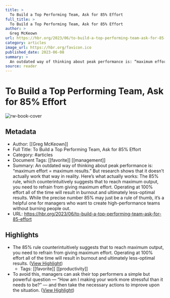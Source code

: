 ```yaml
---
title: >
  To Build a Top Performing Team, Ask for 85% Effort
full_title: >
  To Build a Top Performing Team, Ask for 85% Effort
author: >
  Greg McKeown
url: https://hbr.org/2023/06/to-build-a-top-performing-team-ask-for-85-effort
category: articles
image_url: https://hbr.org/favicon.ico
published_date: 2023-06-08
summary: >
  An outdated way of thinking about peak performance is: “maximum effort = maximum results.” But research shows that it doesn’t actually work that way in reality. Here’s what actually works: The 85% rule, which counterintuitively suggests that to reach maximum output, you need to refrain from giving maximum effort. Operating at 100% effort all of the time will result in burnout and ultimately less-optimal results. While the precise number 85% may just be a rule of thumb, it’s a helpful one for managers who want to create high-performance teams without burning people out.
source: reader
---
```

# To Build a Top Performing Team, Ask for 85% Effort

![rw-book-cover](https://hbr.org/favicon.ico)

## Metadata
- Author: [[Greg McKeown]]
- Full Title: To Build a Top Performing Team, Ask for 85% Effort
- Category: #articles
- Document Tags: [[favorite]] [[management]] 
- Summary: An outdated way of thinking about peak performance is: “maximum effort = maximum results.” But research shows that it doesn’t actually work that way in reality. Here’s what actually works: The 85% rule, which counterintuitively suggests that to reach maximum output, you need to refrain from giving maximum effort. Operating at 100% effort all of the time will result in burnout and ultimately less-optimal results. While the precise number 85% may just be a rule of thumb, it’s a helpful one for managers who want to create high-performance teams without burning people out.
- URL: https://hbr.org/2023/06/to-build-a-top-performing-team-ask-for-85-effort

## Highlights
- The 85% rule counterintuitively suggests that to reach maximum output, you need to refrain from giving maximum effort. Operating at 100% effort all of the time will result in burnout and ultimately less-optimal results. ([View Highlight](https://read.readwise.io/read/01hc9xjfgvdwrzaqwce6srkxmy))
    - Tags: [[favorite]] [[productivity]] 
- To avoid this, managers can ask their top performers a simple but powerful question — “How am I making your work more stressful than it needs to be?” — and then take the necessary actions to improve upon the situation. ([View Highlight](https://read.readwise.io/read/01hc9xnxbp22sn6a4fmekgeys7))



